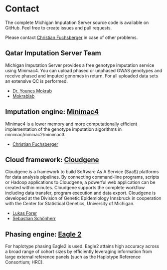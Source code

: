 # Contact

The complete Michigan Imputation Server source code is available on GitHub. Feel free to create issues and pull requests. 

Please contact [Christian Fuchsberger](https://github.com/genepi/imputationserver) in case of other problems.


## Qatar Imputation Server Team

Michigan Imputation Server provides a free genotype imputation service using Minimac4. You can upload phased or unphased GWAS genotypes and receive phased and imputed genomes in return. For all uploaded data sets an extensive QC is performed.

* [Dr. Younes Mokrab](mailto:ymokrab@sidra.org)
* [Mokrablab](mailto:mokrablab@sidra.org)

## Imputation engine: [Minimac4](https://genome.sph.umich.edu/wiki/Minimac4)

Minimac4 is a lower memory and more computationally efficient implementation of the genotype imputation algorithms in minimac/mininac2/minimac3.

* [Christian Fuchsberger](https://github.com/genepi/imputationserver)

## Cloud framework: [Cloudgene](http://cloudgene.uibk.ac.at/)

Cloudgene is a framework to build Software As A Service (SaaS) platforms for data analysis pipelines. By connecting command-line programs, scripts or Hadoop applications to Cloudgene, a powerful web application can be created within minutes. Cloudgene supports the complete workflow including data transfer, program execution and data export. Cloudgene is developed at the Division of Genetic Epidemiology Innsbruck in cooperation with the Center for Statistical Genetics, University of Michigan.

* [Lukas Forer](https://github.com/genepi/imputationserver)
* [Sebastian Schönherr](https://github.com/genepi/imputationserver)

## Phasing engine: [Eagle 2](https://alkesgroup.broadinstitute.org/Eagle/)

For haplotype phasing Eagle2 is used. Eagle2 attains high accuracy across a broad range of cohort sizes by efficiently leveraging information from large external reference panels (such as the Haplotype Reference Consortium; HRC).
